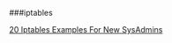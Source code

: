 ###iptables

[20 Iptables Examples For New SysAdmins](http://www.cyberciti.biz/tips/linux-iptables-examples.html)